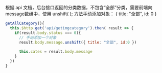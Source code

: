 根据 api 文档，后台接口返回的分类数据，不包含“全部”分类，需要前端向message数组中，使用 unshift( ); 方法手动添加对象： { title: "全部", id: 0 }

```js
getAllCategory(){
  this.$http.get('api/getimgcategory').then( result => {
    if(result.body.status === 0){
      // 手动添加一个对象
      result.body.message.unshift({ title: "全部", id:0 })
      
      this.cates = result.body.message
    }
  })
}
```

